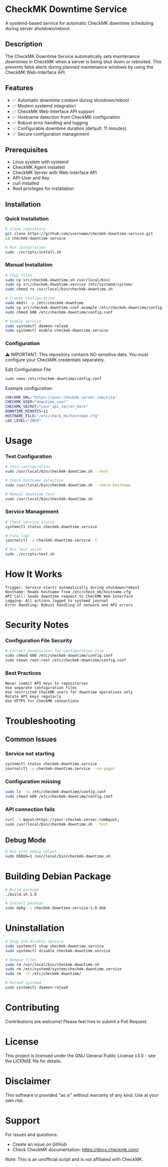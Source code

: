 # CheckMK Downtime Service

A systemd-based service for automatic CheckMK downtime scheduling during server shutdown/reboot.

## Description

The CheckMK Downtime Service automatically sets maintenance downtimes in CheckMK when a server is being shut down or rebooted. This prevents false alerts during planned maintenance windows by using the CheckMK Web-Interface API.

## Features

- ✅ Automatic downtime creation during shutdown/reboot
- ✅ Modern systemd integration
- ✅ CheckMK Web-Interface API support
- ✅ Hostname detection from CheckMK configuration
- ✅ Robust error handling and logging
- ✅ Configurable downtime duration (default: 11 minutes)
- ✅ Secure configuration management

## Prerequisites

- Linux system with systemd
- CheckMK Agent installed
- CheckMK Server with Web-Interface API
- API-User and Key
- curl installed
- Root privileges for installation

## Installation

### Quick Installation

```bash
# Clone repository
git clone https://github.com/username/checkmk-downtime-service.git
cd checkmk-downtime-service

# Run installation
sudo ./scripts/install.sh
```

### Manual Installation
```bash
# Copy files
sudo cp src/checkmk-downtime.sh /usr/local/bin/
sudo cp src/checkmk-downtime.service /etc/systemd/system/
sudo chmod +x /usr/local/bin/checkmk-downtime.sh

# Create configuration
sudo mkdir -p /etc/checkmk-downtime
sudo cp src/checkmk-downtime.conf.example /etc/checkmk-downtime/config.conf
sudo chmod 600 /etc/checkmk-downtime/config.conf

# Enable service
sudo systemctl daemon-reload
sudo systemctl enable checkmk-downtime.service
```

### Configuration

⚠️ IMPORTANT: This repository contains NO sensitive data. You must configure your CheckMK credentials separately.

Edit Configuration File
```bash
sudo nano /etc/checkmk-downtime/config.conf
```

Example configuration:
```bash
CHECKMK_URL="https://your-checkmk-server.com/site"
CHECKMK_USER="downtime_user"
CHECKMK_SECRET="your_api_secret_here"
DOWNTIME_MINUTES=11
HOSTNAME_FILE="/etc/check_mk/hostname.cfg"
LOG_LEVEL="INFO"
```

# Usage
### Test Configuration
```bash
# Test configuration
sudo /usr/local/bin/checkmk-downtime.sh --test

# Check hostname detection
sudo /usr/local/bin/checkmk-downtime.sh --check-hostname

# Manual downtime test
sudo /usr/local/bin/checkmk-downtime.sh
```

### Service Management
```bash
# Check service status
systemctl status checkmk-downtime.service

# View logs
journalctl -u checkmk-downtime.service -f

# Run test suite
sudo ./scripts/test.sh
```

# How It Works
    Trigger: Service starts automatically during shutdown/reboot
    Hostname: Reads hostname from /etc/check_mk/hostname.cfg
    API Call: Sends downtime request to CheckMK Web-Interface
    Logging: All actions logged to systemd journal
    Error Handling: Robust handling of network and API errors

# Security Notes
### Configuration File Security
```bash
# Correct permissions for configuration file
sudo chmod 600 /etc/checkmk-downtime/config.conf
sudo chown root:root /etc/checkmk-downtime/config.conf
```

### Best Practices
    Never commit API keys to repositories
    Use separate configuration files
    Use restricted CheckMK users for downtime operations only
    Rotate API keys regularly
    Use HTTPS for CheckMK connections

# Troubleshooting
## Common Issues
### Service not starting
```bash
systemctl status checkmk-downtime.service
journalctl -u checkmk-downtime.service --no-pager
```

### Configuration missing
```bash
sudo ls -la /etc/checkmk-downtime/config.conf
sudo chmod 600 /etc/checkmk-downtime/config.conf
```

### API connection fails
```bash
curl -v &quot;https://your-checkmk-server.com&quot;
sudo /usr/local/bin/checkmk-downtime.sh --test
```

## Debug Mode
```bash
# Run with debug output
sudo DEBUG=1 /usr/local/bin/checkmk-downtime.sh
```

# Building Debian Package
```bash
# Build package
./build.sh 1.0

# Install package
sudo dpkg -i checkmk-downtime-service-1.0.deb
```

# Uninstallation
```bash
# Stop and disable service
sudo systemctl stop checkmk-downtime.service
sudo systemctl disable checkmk-downtime.service

# Remove files
sudo rm /usr/local/bin/checkmk-downtime.sh
sudo rm /etc/systemd/system/checkmk-downtime.service
sudo rm -rf /etc/checkmk-downtime/

# Reload systemd
sudo systemctl daemon-reload
```

# Contributing
Contributions are welcome! Please feel free to submit a Pull Request.

# License
This project is licensed under the GNU General Public License v3.0 - see the LICENSE file for details.

# Disclaimer
This software is provided "as is" without warranty of any kind. Use at your own risk.

# Support
For issues and questions:
- Create an issue on GitHub
- Check CheckMK documentation: https://docs.checkmk.com/

Note: This is an unofficial script and is not affiliated with CheckMK.

